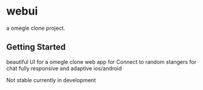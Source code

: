 # webui

a omegle clone project.

## Getting Started

beautiful UI for a omegle clone
web app for Connect to random stangers for chat 
fully responsive and adaptive 
ios/android 

Not stable currently in development